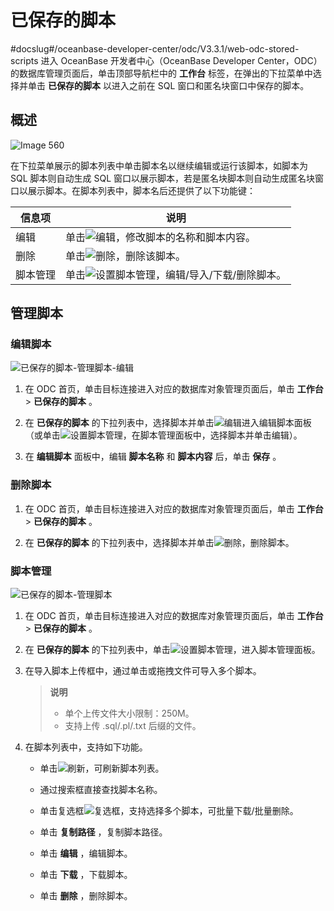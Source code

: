 已保存的脚本 
===========================
#docslug#/oceanbase-developer-center/odc/V3.3.1/web-odc-stored-scripts
进入 OceanBase 开发者中心（OceanBase Developer Center，ODC）的数据库管理页面后，单击顶部导航栏中的 **工作台** 标签，在弹出的下拉菜单中选择并单击 **已保存的脚本** 以进入之前在 SQL 窗口和匿名块窗口中保存的脚本。

概述 
-----------------------

![Image 560](https://help-static-aliyun-doc.aliyuncs.com/assets/img/zh-CN/7092168461/p269155.png)

在下拉菜单展示的脚本列表中单击脚本名以继续编辑或运行该脚本，如脚本为 SQL 脚本则自动生成 SQL 窗口以展示脚本，若是匿名块脚本则自动生成匿名块窗口以展示脚本。在脚本列表中，脚本名后还提供了以下功能键：


| 信息项  |                                                       说明                                                        |
|------|-----------------------------------------------------------------------------------------------------------------|
| 编辑   | 单击![编辑](https://help-static-aliyun-doc.aliyuncs.com/assets/img/zh-CN/4679168461/p424761.jpg)，修改脚本的名称和脚本内容。      |
| 删除   | 单击![删除](https://help-static-aliyun-doc.aliyuncs.com/assets/img/zh-CN/4679168461/p424762.jpg)，删除该脚本。             |
| 脚本管理 | 单击![设置](https://help-static-aliyun-doc.aliyuncs.com/assets/img/zh-CN/4679168461/p424763.jpg)脚本管理，编辑/导入/下载/删除脚本。 |



管理脚本 
-------------------------

### 编辑脚本 

![已保存的脚本-管理脚本-编辑](https://help-static-aliyun-doc.aliyuncs.com/assets/img/zh-CN/4679168461/p424769.png)

1. 在 ODC 首页，单击目标连接进入对应的数据库对象管理页面后，单击 **工作台** \> **已保存的脚本** 。

   

2. 在 **已保存的脚本** 的下拉列表中，选择脚本并单击![编辑](https://help-static-aliyun-doc.aliyuncs.com/assets/img/zh-CN/4679168461/p424782.jpg)进入编辑脚本面板（或单击![设置](https://help-static-aliyun-doc.aliyuncs.com/assets/img/zh-CN/4679168461/p424763.jpg)脚本管理，在脚本管理面板中，选择脚本并单击编辑）。

   

3. 在 **编辑脚本** 面板中，编辑 **脚本名称** 和 **脚本内容** 后，单击 **保存** 。

   




### 删除脚本 

1. 在 ODC 首页，单击目标连接进入对应的数据库对象管理页面后，单击 **工作台** \> **已保存的脚本** 。

   

2. 在 **已保存的脚本** 的下拉列表中，选择脚本并单击![删除](https://help-static-aliyun-doc.aliyuncs.com/assets/img/zh-CN/4679168461/p424762.jpg)，删除脚本。

   




### 脚本管理 

![已保存的脚本-管理脚本](https://help-static-aliyun-doc.aliyuncs.com/assets/img/zh-CN/3679168461/p424794.png)

1. 在 ODC 首页，单击目标连接进入对应的数据库对象管理页面后，单击 **工作台** \> **已保存的脚本** 。

   

2. 在 **已保存的脚本** 的下拉列表中，单击![设置](https://help-static-aliyun-doc.aliyuncs.com/assets/img/zh-CN/4679168461/p424763.jpg)脚本管理，进入脚本管理面板。

   

3. 在导入脚本上传框中，通过单击或拖拽文件可导入多个脚本。

   > **说明**<br>
   > * 单个上传文件大小限制：250M。   
   > * 支持上传 .sql/.pl/.txt 后缀的文件。

     
   

   
   

4. 在脚本列表中，支持如下功能。

   * 单击![刷新](https://help-static-aliyun-doc.aliyuncs.com/assets/img/zh-CN/3679168461/p424801.jpg)，可刷新脚本列表。

     
   
   * 通过搜索框直接查找脚本名称。

     
   
   * 单击复选框![复选框](https://help-static-aliyun-doc.aliyuncs.com/assets/img/zh-CN/4679168461/p424802.jpg)，支持选择多个脚本，可批量下载/批量删除。

     
   
   * 单击 **复制路径** ，复制脚本路径。

     
   
   * 单击 **编辑** ，编辑脚本。

     
   
   * 单击 **下载** ，下载脚本。

     
   
   * 单击 **删除** ，删除脚本。

     
   

   



